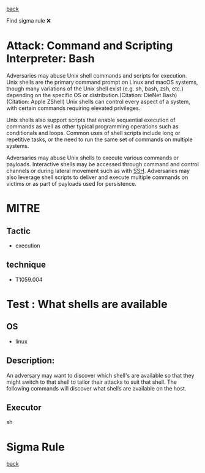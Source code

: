 
[back](../index.md)

Find sigma rule :x: 

# Attack: Command and Scripting Interpreter: Bash 

Adversaries may abuse Unix shell commands and scripts for execution. Unix shells are the primary command prompt on Linux and macOS systems, though many variations of the Unix shell exist (e.g. sh, bash, zsh, etc.) depending on the specific OS or distribution.(Citation: DieNet Bash)(Citation: Apple ZShell) Unix shells can control every aspect of a system, with certain commands requiring elevated privileges.

Unix shells also support scripts that enable sequential execution of commands as well as other typical programming operations such as conditionals and loops. Common uses of shell scripts include long or repetitive tasks, or the need to run the same set of commands on multiple systems.

Adversaries may abuse Unix shells to execute various commands or payloads. Interactive shells may be accessed through command and control channels or during lateral movement such as with [SSH](https://attack.mitre.org/techniques/T1021/004). Adversaries may also leverage shell scripts to deliver and execute multiple commands on victims or as part of payloads used for persistence.

# MITRE
## Tactic
  - execution


## technique
  - T1059.004


# Test : What shells are available
## OS
  - linux


## Description:
An adversary may want to discover which shell's are available so that they might switch to that shell to tailor their attacks to suit that shell. The following commands will discover what shells are available on the host.


## Executor
sh

# Sigma Rule


[back](../index.md)
